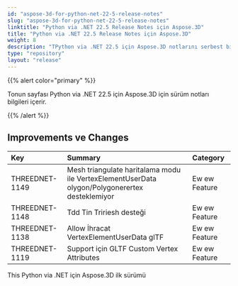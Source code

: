 ```yaml
---
id: "aspose-3d-for-python-net-22-5-release-notes"
slug: "aspose-3d-for-python-net-22-5-release-notes"
linktitle: "Python via .NET 22.5 Release Notes için Aspose.3D"
title: "Python via .NET 22.5 Release Notes için Aspose.3D"
weight: 8
description: "TPython via .NET 22.5 için Aspose.3D notlarını serbest bıraktı."
type: "repository"
layout: "release"
---
```

{{% alert color="primary" %}}

Tonun sayfası Python via .NET 22.5 için Aspose.3D için sürüm notları bilgileri içerir.

{{% /alert %}}
## **Improvements ve Changes**

|**Key**|**Summary**|**Category**|
|:- |:- |:- |
|THREEDNET-1149 |Mesh triangulate haritalama modu ile VertexElementUserData olygon/Polygonerertex desteklemiyor|Ew ew Feature|
|THREEDNET-1148 |Tdd Tin Tririesh desteği|Ew ew Feature|
|THREEDNET-1138 |Allow İhracat VertexElementUserData glTF|Ew ew Feature|
|THREEDNET-1119 |Support için GLTF Custom Vertex Attributes|Ew ew Feature|


This Python via .NET için Aspose.3D ilk sürümü



